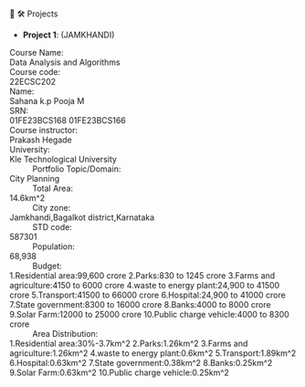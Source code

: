 👋
 🛠️ Projects
- **Project 1**: (JAMKHANDI)

<dl>
<dt>Course Name:</dt>
   </dd>Data Analysis and Algorithms</dd>

<dt>Course code:</dt>
    </dd>22ECSC202</dd>
<dt>Name:</dt>
    </dt>Sahana k.p</dd>
    </dt>Pooja M</dd>
<dt>SRN:</dt>
    </dd>01FE23BCS168</dd>
    </dt>01FE23BCS166</dd>
<dt>Course instructor:</dt>
     </dd>Prakash Hegade</dd>
<dt>University:</dt>
     </dd>Kle Technological University</dd>
<dd>Portfolio Topic/Domain:</dt>
     </dd>City Planning</dd>
<dd>Total Area:</dt>
      </dd>14.6km^2</dd>
<dd>City zone:</dt>
      </dd>Jamkhandi,Bagalkot district,Karnataka</dd>
<dd>STD code:</dt>
      </dd>587301</dd>
<dd>Population:</dt>
     </dd>68,938</dd>
 <dd>Budget:</dt>
     </dd>1.Residential area:99,600 crore</dd>
     </dd>2.Parks:830 to 1245 crore</dd>
     </dd>3.Farms and agriculture:4150 to 6000 crore</dd>
     </dd>4.waste to energy plant:24,900 to 41500 crore</dd>
     </dd>5.Transport:41500 to 66000 crore</dd>
     </dd>6.Hospital:24,900 to 41000 crore</dd>
     </dd>7.State government:8300 to 16000 crore</dd>
     </dd>8.Banks:4000 to 8000 crore</dd>
     </dd>9.Solar Farm:12000 to 25000 crore</dd>
     </dd>10.Public charge vehicle:4000 to 8300 crore</dd>
<dd>Area Distribution:</dt>
     </dd>1.Residential area:30%-3.7km^2</dd>
     </dd>2.Parks:1.26km^2</dd>
     </dd>3.Farms and agriculture:1.26km^2</dd>
     </dd>4.waste to energy plant:0.6km^2</dd>
     </dd>5.Transport:1.89km^2</dd>
     </dd>6.Hospital:0.63km^2</dd>
     </dd>7.State government:0.38km^2</dd>
     </dd>8.Banks:0.25km^2</dd>
     </dd>9.Solar Farm:0.63km^2</dd>
     </dd>10.Public charge vehicle:0.25km^2 </dd>
